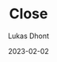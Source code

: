 ---
title: Close
author: Lukas Dhont
layout: layouts/movie.njk
date: 2023-02-02
stars: 4
rewatched: false
tags: movie
published: true
---